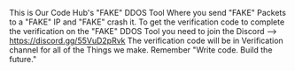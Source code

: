 This is Our Code Hub's "FAKE" DDOS Tool Where you send "FAKE" Packets to a "FAKE" IP and "FAKE" crash it.  To get the verification code to complete the verification on the "FAKE" DDOS Tool you need to join the Discord --> https://discord.gg/55VuD2pRvk       The verification code will be in Verification channel for all of the Things we make. Remember "Write code. Build the future."

